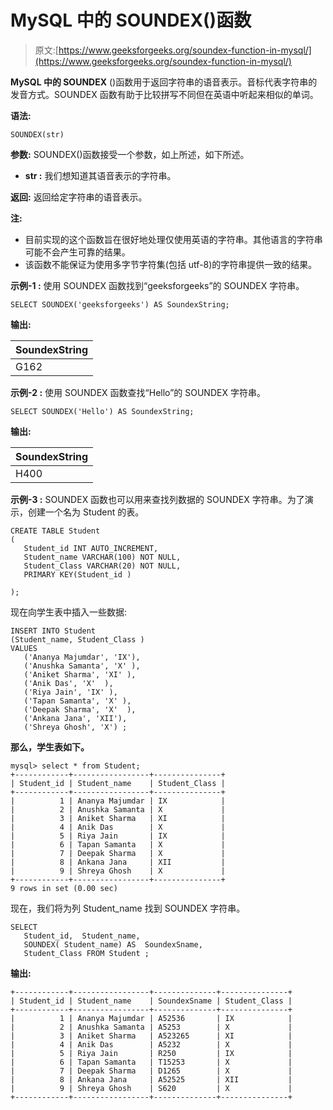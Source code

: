 # MySQL 中的 SOUNDEX()函数

> 原文:[https://www.geeksforgeeks.org/soundex-function-in-mysql/](https://www.geeksforgeeks.org/soundex-function-in-mysql/)

**MySQL 中的 SOUNDEX** ()函数用于返回字符串的语音表示。音标代表字符串的发音方式。SOUNDEX 函数有助于比较拼写不同但在英语中听起来相似的单词。

**语法:**

```
SOUNDEX(str)

```

**参数:**
SOUNDEX()函数接受一个参数，如上所述，如下所述。

*   **str :** 我们想知道其语音表示的字符串。

**返回:**
返回给定字符串的语音表示。

**注:**

*   目前实现的这个函数旨在很好地处理仅使用英语的字符串。其他语言的字符串可能不会产生可靠的结果。
*   该函数不能保证为使用多字节字符集(包括 utf-8)的字符串提供一致的结果。

**示例-1 :**
使用 SOUNDEX 函数找到“geeksforgeeks”的 SOUNDEX 字符串。

```
SELECT SOUNDEX('geeksforgeeks') AS SoundexString; 

```

**输出:**

| SoundexString |
| --- |
| G162 |

**示例-2 :**
使用 SOUNDEX 函数查找“Hello”的 SOUNDEX 字符串。

```
SELECT SOUNDEX('Hello') AS SoundexString; 

```

**输出:**

| SoundexString |
| --- |
| H400 |

**示例-3 :**
SOUNDEX 函数也可以用来查找列数据的 SOUNDEX 字符串。为了演示，创建一个名为 Student 的表。

```
CREATE TABLE Student
(
   Student_id INT AUTO_INCREMENT,  
   Student_name VARCHAR(100) NOT NULL,
   Student_Class VARCHAR(20) NOT NULL,
   PRIMARY KEY(Student_id )

);

```

现在向学生表中插入一些数据:

```
INSERT INTO Student
(Student_name, Student_Class )
VALUES
   ('Ananya Majumdar', 'IX'),
   ('Anushka Samanta', 'X' ),
   ('Aniket Sharma', 'XI' ),
   ('Anik Das', 'X'  ),
   ('Riya Jain', 'IX' ),
   ('Tapan Samanta', 'X' ),
   ('Deepak Sharma', 'X'  ),
   ('Ankana Jana', 'XII'),
   ('Shreya Ghosh', 'X') ;

```

**那么，学生表如下。**

```
mysql> select * from Student;
+------------+-----------------+---------------+
| Student_id | Student_name    | Student_Class |
+------------+-----------------+---------------+
|          1 | Ananya Majumdar | IX            |
|          2 | Anushka Samanta | X             |
|          3 | Aniket Sharma   | XI            |
|          4 | Anik Das        | X             |
|          5 | Riya Jain       | IX            |
|          6 | Tapan Samanta   | X             |
|          7 | Deepak Sharma   | X             |
|          8 | Ankana Jana     | XII           |
|          9 | Shreya Ghosh    | X             |
+------------+-----------------+---------------+
9 rows in set (0.00 sec)

```

现在，我们将为列 Student_name 找到 SOUNDEX 字符串。

```
SELECT  
   Student_id,  Student_name,
   SOUNDEX( Student_name) AS  SoundexSname,
   Student_Class FROM Student ;    

```

**输出:**

```
+------------+-----------------+--------------+---------------+
| Student_id | Student_name    | SoundexSname | Student_Class |
+------------+-----------------+--------------+---------------+
|          1 | Ananya Majumdar | A52536       | IX            |
|          2 | Anushka Samanta | A5253        | X             |
|          3 | Aniket Sharma   | A523265      | XI            |
|          4 | Anik Das        | A5232        | X             |
|          5 | Riya Jain       | R250         | IX            |
|          6 | Tapan Samanta   | T15253       | X             |
|          7 | Deepak Sharma   | D1265        | X             |
|          8 | Ankana Jana     | A52525       | XII           |
|          9 | Shreya Ghosh    | S620         | X             |
+------------+-----------------+--------------+---------------+

```